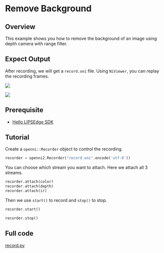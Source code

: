 # Remove Background

## Overview

This example shows you how to remove the background of an image using depth camera with range filter.

## Expect Output

After recording, we will get a `record.oni` file. Using `NiViewer`, you can replay the recording frames.

![](../../.asset/record-2.png)

![](../../.asset/record-1.png)



## Prerequisite

- [Hello LIPSEdge SDK](../hello-lipsedge-sdk/)

## Tutorial

Create a `openni::Recorder` object to control the recording.
```python
recorder = openni2.Recorder("record.oni".encode('utf-8'))
```

You can choose which stream you want to attach. Here we attach all 3 streams.

```python
recorder.attach(color)
recorder.attach(depth)
recorder.attach(ir)
```

Then we use `start()` to record and `stop()` to stop.
```python
recorder.start()

recorder.stop()
```

## Full code

[record.py](https://github.com/HedgeHao/LIPSedgeSDK_Tutorial/blob/master/python/record/record.py)